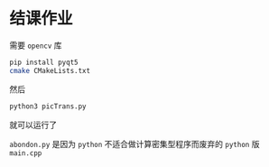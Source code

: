 # 结课作业

需要 `opencv` 库
```sh
pip install pyqt5
cmake CMakeLists.txt
```
然后
```sh
python3 picTrans.py
```
就可以运行了

`abondon.py` 是因为 `python` 不适合做计算密集型程序而废弃的 `python` 版 `main.cpp`